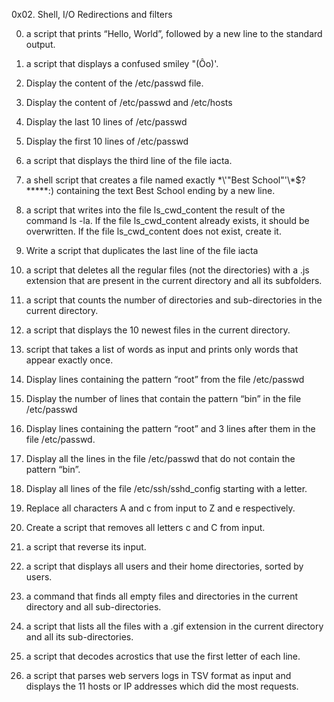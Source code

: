 0x02. Shell, I/O Redirections and filters

0.	a script that prints “Hello, World”, followed by a new line to the standard output.

1.	a script that displays a confused smiley "(Ôo)'.

2.	Display the content of the /etc/passwd file.

3.	Display the content of /etc/passwd and /etc/hosts

4.	Display the last 10 lines of /etc/passwd

5.	Display the first 10 lines of /etc/passwd

6.	a script that displays the third line of the file iacta.

7.	a shell script that creates a file named exactly \*\\'"Best School"\'\\*$\?\*\*\*\*\*:) containing the text Best School ending by a new line.

8.	a script that writes into the file ls_cwd_content the result of the command ls -la. If the file ls_cwd_content already exists, it should be overwritten. If the file ls_cwd_content does not exist, create it.

9.	Write a script that duplicates the last line of the file iacta

10.	a script that deletes all the regular files (not the directories) with a .js extension that are present in the current directory and all its subfolders.

11.	a script that counts the number of directories and sub-directories in the current directory.

12.	a script that displays the 10 newest files in the current directory.

13.	 script that takes a list of words as input and prints only words that appear exactly once.

14.	Display lines containing the pattern “root” from the file /etc/passwd

15.	Display the number of lines that contain the pattern “bin” in the file /etc/passwd

16.	Display lines containing the pattern “root” and 3 lines after them in the file /etc/passwd.

17.	Display all the lines in the file /etc/passwd that do not contain the pattern “bin”.

18.	Display all lines of the file /etc/ssh/sshd_config starting with a letter.

19.	Replace all characters A and c from input to Z and e respectively.

20.	Create a script that removes all letters c and C from input.

21.	a script that reverse its input.

22.	a script that displays all users and their home directories, sorted by users.

23.	a command that finds all empty files and directories in the current directory and all sub-directories.

24.	a script that lists all the files with a .gif extension in the current directory and all its sub-directories.

25.	a script that decodes acrostics that use the first letter of each line.

26.	a script that parses web servers logs in TSV format as input and displays the 11 hosts or IP addresses which did the most requests.


